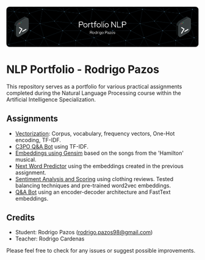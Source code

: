 ![Header](./images/github-header-image.png)

# NLP Portfolio - Rodrigo Pazos

This repository serves as a portfolio for various practical assignments completed during the Natural Language Processing course within the Artificial Intelligence Specialization.

## Assignments

- [Vectorization](./tp1/vectorization.ipynb): Corpus, vocabulary, frequency vectors, One-Hot encoding, TF-IDF.
- [C3PO Q&A Bot](/tp2/2b%20-%20bot_dnn_spacy_esp.ipynb) using TF-IDF.
- [Embeddings using Gensim](/tp3/Gensim%20entrega.ipynb) based on the songs from the 'Hamilton' musical.
- [Next Word Predictor](/tp4/tp4.ipynb) using the embeddings created in the previous assignment.
- [Sentiment Analysis and Scoring](/tp4/tp4.ipynb) using clothing reviews. Tested balancing techniques and pre-trained word2vec embeddings.
- [Q&A Bot](/tp6/6_bot_qa.ipynb) using an encoder-decoder architecture and FastText embeddings.

## Credits

- Student: Rodrigo Pazos (rodrigo.pazos98@gmail.com)
- Teacher: Rodrigo Cardenas

Please feel free to check for any issues or suggest possible improvements.